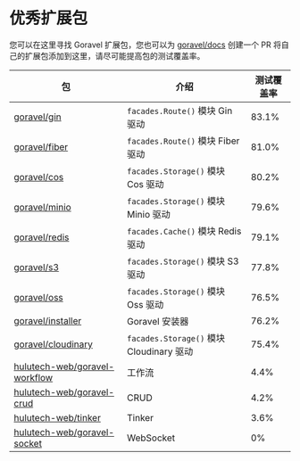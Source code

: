 # 优秀扩展包

您可以在这里寻找 Goravel 扩展包，您也可以为 [goravel/docs](https://github.com/goravel/docs) 创建一个 PR 将自己的扩展包添加到这里，请尽可能提高包的测试覆盖率。

| 包                                                                                 | 介绍                                   | 测试覆盖率                 |
| --------------------------------------------------------------------------------- | ------------------------------------ | --------------------- |
| [goravel/gin](https://github.com/goravel/gin)                                     | `facades.Route()` 模块 Gin 驱动          | 83.1% |
| [goravel/fiber](https://github.com/goravel/fiber)                                 | `facades.Route()` 模块 Fiber 驱动        | 81.0% |
| [goravel/cos](https://github.com/goravel/cos)                                     | `facades.Storage()` 模块 Cos 驱动        | 80.2% |
| [goravel/minio](https://github.com/goravel/minio)                                 | `facades.Storage()` 模块 Minio 驱动      | 79.6% |
| [goravel/redis](https://github.com/goravel/redis)                                 | `facades.Cache()` 模块 Redis 驱动        | 79.1% |
| [goravel/s3](https://github.com/goravel/s3)                                       | `facades.Storage()` 模块 S3 驱动         | 77.8% |
| [goravel/oss](https://github.com/goravel/oss)                                     | `facades.Storage()` 模块 Oss 驱动        | 76.5% |
| [goravel/installer](https://github.com/goravel/installer)                         | Goravel 安装器                          | 76.2% |
| [goravel/cloudinary](https://github.com/goravel/cloudinary)                       | `facades.Storage()` 模块 Cloudinary 驱动 | 75.4% |
| [hulutech-web/goravel-workflow](https://github.com/hulutech-web/goravel-workflow) | 工作流                                  | 4.4%  |
| [hulutech-web/goravel-crud](https://github.com/hulutech-web/goravel-crud)         | CRUD                                 | 4.2%  |
| [hulutech-web/tinker](https://github.com/hulutech-web/tinker)                     | Tinker                               | 3.6%  |
| [hulutech-web/goravel-socket](https://github.com/hulutech-web/goravel-socket)     | WebSocket                            | 0%                    |
